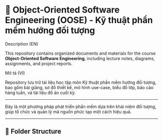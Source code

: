 # 📘 Object-Oriented Software Engineering (OOSE) - Kỹ thuật phần mềm hướng đối tượng

Description (EN)

This repository contains organized documents and materials for the course **Object-Oriented Software Engineering**, including lecture notes, diagrams, assignments, and project reports.

Mô tả (VI)

Repository lưu trữ tài liệu học tập môn Kỹ thuật phần mềm hướng đối tượng, bao gồm bài giảng, sơ đồ thiết kế, mô hình use-case, biểu đồ lớp, báo cáo hàng tuần, và tài liệu đồ án cuối kỳ.

---

Đây là một phương pháp phát triển phần mềm dựa trên khái niệm đối tượng, giúp tổ chức và quản lý mã nguồn phức tạp một cách hiệu quả. 

---

## 📁 Folder Structure


